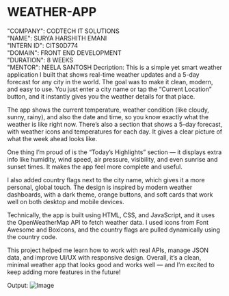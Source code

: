 # WEATHER-APP
"COMPANY": CODTECH IT SOLUTIONS  
"NAME": SURYA HARSHITH EMANI  
"INTERN ID": CITS0D774  
"DOMAIN": FRONT END DEVELOPMENT  
"DURATION": 8 WEEKS  
"MENTOR": NEELA SANTOSH
Decription:
This is a simple yet smart weather application I built that shows real-time weather updates and a 5-day forecast for any city in the world. The goal was to make it clean, modern, and easy to use. You just enter a city name or tap the “Current Location” button, and it instantly gives you the weather details for that place.

The app shows the current temperature, weather condition (like cloudy, sunny, rainy), and also the date and time, so you know exactly what the weather is like right now. There’s also a section that shows a 5-day forecast, with weather icons and temperatures for each day. It gives a clear picture of what the week ahead looks like.

One thing I’m proud of is the “Today’s Highlights” section — it displays extra info like humidity, wind speed, air pressure, visibility, and even sunrise and sunset times. It makes the app feel more complete and useful.

I also added country flags next to the city name, which gives it a more personal, global touch. The design is inspired by modern weather dashboards, with a dark theme, orange buttons, and soft cards that work well on both desktop and mobile devices.

Technically, the app is built using HTML, CSS, and JavaScript, and it uses the OpenWeatherMap API to fetch weather data. I used icons from Font Awesome and Boxicons, and the country flags are pulled dynamically using the country code.

This project helped me learn how to work with real APIs, manage JSON data, and improve UI/UX with responsive design. Overall, it’s a clean, minimal weather app that looks good and works well — and I’m excited to keep adding more features in the future!

Output:
![Image](https://github.com/user-attachments/assets/821e9cd3-2fd1-4f8d-a114-89a87594ba60)

